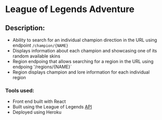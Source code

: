 # League of Legends Adventure 

## Description:

- Ability to search for an individual champion direction in the URL using endpoint `/champion/{NAME}` 
- Displays information about each champion and showcasing one of its random available skins 
- Region endpoing that allows searching for a region in the URL using endpoing '/regions/{NAME}` 
- Region displays champion and lore information for each individual region 

### Tools used: 
- Front end built with React 
- Built using the League of Legends [API](https://ddragon.leagueoflegends.com/cdn/10.4.1/data/en_US/champion.json)
- Deployed using Heroku 
